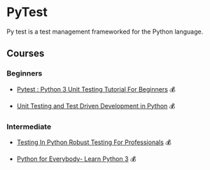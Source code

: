 # PyTest

Py test is a test management frameworked for the Python language.

## Courses

### Beginners

- [Pytest : Python 3 Unit Testing Tutorial For Beginners](https://www.udemy.com/course/pytest-python-3-unit-testing-tutorial-for-beginners/) 💰

- [Unit Testing and Test Driven Development in Python](https://www.udemy.com/course/unit-testing-and-tdd-in-python/) 💰

### Intermediate

- [Testing In Python Robust Testing For Professionals](https://www.udemy.com/course/testing-in-python/) 💰

- [Python for Everybody- Learn Python 3](https://www.udemy.com/course/python-for-everybody-learn-python-3/) 💰
